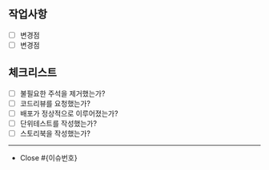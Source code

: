 ## 작업사항

- [ ] 변경점
- [ ] 변경점

## 체크리스트

- [ ] 불필요한 주석을 제거했는가?
- [ ] 코드리뷰를 요청했는가?
- [ ] 배포가 정상적으로 이루어졌는가?
- [ ] 단위테스트를 작성했는가?
- [ ] 스토리북을 작성했는가?

---

- Close #{이슈번호}
